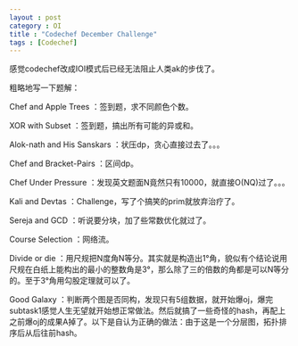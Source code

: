 ```yaml
---
layout : post
category : OI
title : "Codechef December Challenge"
tags : [Codechef]
---
```

感觉codechef改成IOI模式后已经无法阻止人类ak的步伐了。


粗略地写一下题解：

Chef and Apple Trees ：签到题，求不同颜色个数。

XOR with Subset ：签到题，搞出所有可能的异或和。

Alok-nath and His Sanskars ：状压dp，贪心直接过去了。。。

Chef and Bracket-Pairs ：区间dp。

Chef Under Pressure ：发现英文题面N竟然只有10000，就直接O(NQ)过了。。。

Kali and Devtas ：Challenge，写了个搞笑的prim就放弃治疗了。

Sereja and GCD ：听说要分块，加了些常数优化就过了。

Course Selection ：网络流。

Divide or die ：用尺规把N度角N等分。其实就是构造出1°角，貌似有个结论说用尺规在白纸上能构出的最小的整数角是3°，那么除了三的倍数的角都是可以N等分的。至于3°角用勾股定理就可以了。

Good Galaxy ：判断两个图是否同构，发现只有5组数据，就开始爆oj，爆完subtask1感觉人生无望就开始想正常做法。然后就搞了一些奇怪的hash，再配上之前爆oj的成果A掉了。以下是自认为正确的做法：由于这是一个分层图，拓扑排序后从后往前hash。

